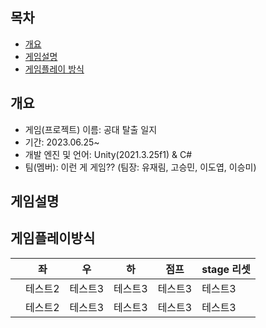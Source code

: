 ## 목차
- [개요](#개요)
- [게임설명](#게임설명)
- [게임플레이 방식](#게임플레이방식)

## 개요
- 게임(프로젝트) 이름: 공대 탈출 일지
- 기간: 2023.06.25~
- 개발 엔진 및 언어: Unity(2021.3.25f1) & C#
- 팀(멤버): 이런 게 게임?? (팀장: 유재림, 고승민, 이도엽, 이승미)

## 게임설명

## 게임플레이방식
| |좌|우|하|점프|stage 리셋|
|------|---|---|---|---|---|
| |테스트2|테스트3|테스트3|테스트3|테스트3|
| |테스트2|테스트3|테스트3|테스트3|테스트3|
